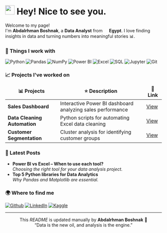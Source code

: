 <h1><img src="https://emojis.slackmojis.com/emojis/images/1531849430/4246/blob-sunglasses.gif?1531849430" width="30"/> Hey! Nice to see you.</h1>

<p>Welcome to my page! </br> I'm <b>Abdalrhman Boshnak</b>, a <b>Data Analyst</b> from <img src="https://cdn-icons-png.flaticon.com/512/197/197602.png" width="13"/> <b>Egypt</b>.  
I love finding insights in data and turning numbers into meaningful stories 📊.</p>

<h3>🧠 Things I work with</h3>
<p>
  <img alt="Python" src="https://img.shields.io/badge/-Python-3776AB?style=flat-square&logo=python&logoColor=white" />
  <img alt="Pandas" src="https://img.shields.io/badge/-Pandas-150458?style=flat-square&logo=pandas&logoColor=white" />
  <img alt="NumPy" src="https://img.shields.io/badge/-NumPy-013243?style=flat-square&logo=numpy&logoColor=white" />
  <img alt="Power BI" src="https://img.shields.io/badge/-Power%20BI-F2C811?style=flat-square&logo=power-bi&logoColor=black" />
  <img alt="Excel" src="https://img.shields.io/badge/-Excel-217346?style=flat-square&logo=microsoft-excel&logoColor=white" />
  <img alt="SQL" src="https://img.shields.io/badge/-SQL-336791?style=flat-square&logo=postgresql&logoColor=white" />
  <img alt="Jupyter" src="https://img.shields.io/badge/-Jupyter-F37626?style=flat-square&logo=jupyter&logoColor=white" />
  <img alt="Git" src="https://img.shields.io/badge/-Git-F05032?style=flat-square&logo=git&logoColor=white" />
</p>

<h3>📈 Projects I've worked on</h3>
<table>
  <thead align="center">
    <tr border: none;>
      <td><b>📊 Projects</b></td>
      <td><b>⭐ Description</b></td>
      <td><b>📎 Link</b></td>
    </tr>
  </thead>
  <tbody>
    <tr>
      <td><b>Sales Dashboard</b></td>
      <td>Interactive Power BI dashboard analyzing sales performance</td>
      <td><a href="#">View</a></td>
    </tr>
    <tr>
      <td><b>Data Cleaning Automation</b></td>
      <td>Python scripts for automating Excel data cleaning</td>
      <td><a href="#">View</a></td>
    </tr>
    <tr>
      <td><b>Customer Segmentation</b></td>
      <td>Cluster analysis for identifying customer groups</td>
      <td><a href="#">View</a></td>
    </tr>
  </tbody>
</table>

<h3>📰 Latest Posts</h3>
<ul>
  <li><b>Power BI vs Excel – When to use each tool?</b><br/><i>Choosing the right tool for your data analysis project.</i></li>
  <li><b>Top 5 Python libraries for Data Analytics</b><br/><i>Why Pandas and Matplotlib are essential.</i></li>
</ul>

<h3>🌍 Where to find me</h3>
<p>
  <a href="https://github.com/AbdalrhmanBoshnak" target="_blank"><img alt="Github" src="https://img.shields.io/badge/GitHub-%2312100E.svg?&style=for-the-badge&logo=Github&logoColor=white" /></a>
  <a href="https://www.linkedin.com/in/abdalrhmanboshnak" target="_blank"><img alt="LinkedIn" src="https://img.shields.io/badge/linkedin-%230077B5.svg?&style=for-the-badge&logo=linkedin&logoColor=white" /></a>
  <a href="https://www.kaggle.com/" target="_blank"><img alt="Kaggle" src="https://img.shields.io/badge/Kaggle-20BEFF?style=for-the-badge&logo=kaggle&logoColor=white" /></a>
</p>

------------
<p align="center">This <i>README</i> is updated manually by <b>Abdalrhman Boshnak</b> 🧠<br/>“Data is the new oil, and analysis is the engine.”</p>

